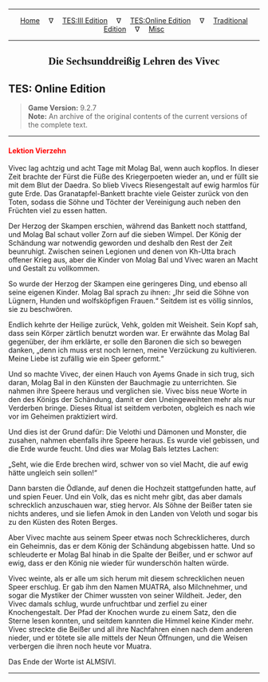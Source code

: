 
---

<!-- Jekyll Page Links -->

<center>
<a href="../../../../index.html">Home</a>
&emsp;&nabla;&emsp;
<a href="../../../index-tes3.html">TES:III Edition</a>
&emsp;&nabla;&emsp;
<a href="../../../index-teso.html">TES:Online Edition</a>
&emsp;&nabla;&emsp;
<a href="../../../index-traditional.html">Traditional Edition</a>
&emsp;&nabla;&emsp;
<a href="../../../index-misc.html">Misc</a>
</center>

<!-- Markdown Body Below: -->

---

<center>
<h2><span style="font-family:Georgia">Die Sechsunddreißig Lehren des Vivec</span></h2>
</center>

## TES: Online Edition

> __Game Version:__ 9.2.7\
> __Note:__ An archive of the original contents of the current versions of the complete text.

---

#### <span style="color:red">Lektion Vierzehn</span>

Vivec lag achtzig und acht Tage mit Molag Bal, wenn auch kopflos. In dieser Zeit brachte der Fürst die Füße des Kriegerpoeten wieder an, und er füllt sie mit dem Blut der Daedra. So blieb Vivecs Riesengestalt auf ewig harmlos für gute Erde. Das Granatapfel-Bankett brachte viele Geister zurück von den Toten, sodass die Söhne und Töchter der Vereinigung auch neben den Früchten viel zu essen hatten.

Der Herzog der Skampen erschien, während das Bankett noch stattfand, und Molag Bal schaut voller Zorn auf die sieben Wimpel. Der König der Schändung war notwendig geworden und deshalb den Rest der Zeit beunruhigt. Zwischen seinen Legionen und denen von Kh-Utta brach offener Krieg aus, aber die Kinder von Molag Bal und Vivec waren an Macht und Gestalt zu vollkommen.

So wurde der Herzog der Skampen eine geringeres Ding, und ebenso all seine eigenen Kinder. Molag Bal sprach zu ihnen: „Ihr seid die Söhne von Lügnern, Hunden und wolfsköpfigen Frauen.“ Seitdem ist es völlig sinnlos, sie zu beschwören.

Endlich kehrte der Heilige zurück, Vehk, golden mit Weisheit. Sein Kopf sah, dass sein Körper zärtlich benutzt worden war. Er erwähnte das Molag Bal gegenüber, der ihm erklärte, er solle den Baronen die sich so bewegen danken, „denn ich muss erst noch lernen, meine Verzückung zu kultivieren. Meine Liebe ist zufällig wie ein Speer geformt.“

Und so machte Vivec, der einen Hauch von Ayems Gnade in sich trug, sich daran, Molag Bal in den Künsten der Bauchmagie zu unterrichten. Sie nahmen ihre Speere heraus und verglichen sie. Vivec biss neue Worte in den des Königs der Schändung, damit er den Uneingeweihten mehr als nur Verderben bringe. Dieses Ritual ist seitdem verboten, obgleich es nach wie vor im Geheimen praktiziert wird.

Und dies ist der Grund dafür: Die Velothi und Dämonen und Monster, die zusahen, nahmen ebenfalls ihre Speere heraus. Es wurde viel gebissen, und die Erde wurde feucht. Und dies war Molag Bals letztes Lachen:

„Seht, wie die Erde brechen wird, schwer von so viel Macht, die auf ewig hätte ungleich sein sollen!“

Dann barsten die Ödlande, auf denen die Hochzeit stattgefunden hatte, auf und spien Feuer. Und ein Volk, das es nicht mehr gibt, das aber damals schrecklich anzuschauen war, stieg hervor. Als Söhne der Beißer taten sie nichts anderes, und sie liefen Amok in den Landen von Veloth und sogar bis zu den Küsten des Roten Berges.

Aber Vivec machte aus seinem Speer etwas noch Schrecklicheres, durch ein Geheimnis, das er dem König der Schändung abgebissen hatte. Und so schleuderte er Molag Bal hinab in die Spalte der Beißer, und er schwor auf ewig, dass er den König nie wieder für wunderschön halten würde.

Vivec weinte, als er alle um sich herum mit diesem schrecklichen neuen Speer erschlug. Er gab ihm den Namen MUATRA, also Milchnehmer, und sogar die Mystiker der Chimer wussten von seiner Wildheit. Jeder, den Vivec damals schlug, wurde unfruchtbar und zerfiel zu einer Knochengestalt. Der Pfad der Knochen wurde zu einem Satz, den die Sterne lesen konnten, und seitdem kannten die Himmel keine Kinder mehr. Vivec streckte die Beißer und all ihre Nachfahren einen nach dem anderen nieder, und er tötete sie alle mittels der Neun Öffnungen, und die Weisen verbergen die ihren noch heute vor Muatra.

Das Ende der Worte ist ALMSIVI.

---
